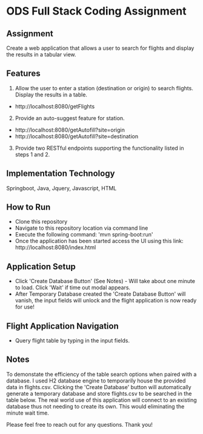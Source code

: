 # ODS Full Stack Coding Assignment

## Assignment

Create a web application that allows a user to search for flights and display the results in a tabular view.

## Features

1. Allow the user to enter a station (destination or origin) to search flights. Display the results in a table.

* http://localhost:8080/getFlights

2. Provide an auto-suggest feature for station.

* http://localhost:8080/getAutofill?site=origin
* http://localhost:8080/getAutofill?site=destination

3. Provide two RESTful endpoints supporting the functionality listed in steps 1 and 2.

## Implementation Technology

Springboot, Java, Jquery, Javascript, HTML

## How to Run
* Clone this repository
* Navigate to this repository location via command line
* Execute the following command: 'mvn spring-boot:run'
* Once the application has been started access the UI using this link: http://localhost:8080/index.html

## Application Setup
*  Click 'Create Database Button' (See Notes) - Will take about one minute to load. Click 'Wait' if time out modal appears.
*  After Temporary Database created the  'Create Database Button' will vanish, the input fields will unlock and the flight application is now ready for use!

## Flight Application Navigation
* Query flight table by typing in the input fields. 

## Notes
To demonstate the efficiency of the table search options when paired with a database. I used H2 database engine to temporarily house the provided data in flights.csv. Clicking the 'Create Database' button will automatically generate a temporary database and store flights.csv to be searched in the table below. The real world use of this application will connect to an existing database thus not needing to create its own. This would eliminating the minute wait time. 

Please feel free to reach out for any questions. Thank you!


